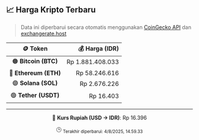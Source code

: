 

<!-- HARGA_KRIPTO -->
## 📈 Harga Kripto Terbaru

> Data ini diperbarui secara otomatis menggunakan [CoinGecko API](https://www.coingecko.com/) dan [exchangerate.host](https://exchangerate.host/)

<div align="center">

| 🪙 Token | 💰 Harga (IDR) |
|:------:|---------------:|
| 🟠 **Bitcoin (BTC)**   | Rp 1.881.408.033 |
| 🔵 **Ethereum (ETH)**  | Rp 58.246.616 |
| 🟣 **Solana (SOL)**    | Rp 2.676.226 |
| 🟢 **Tether (USDT)**   | Rp 16.403 |

---

💱 **Kurs Rupiah (USD → IDR)**: Rp 16.396

🕒 <sub>Terakhir diperbarui: 4/8/2025, 14.59.33</sub>

</div>
<!-- /HARGA_KRIPTO -->